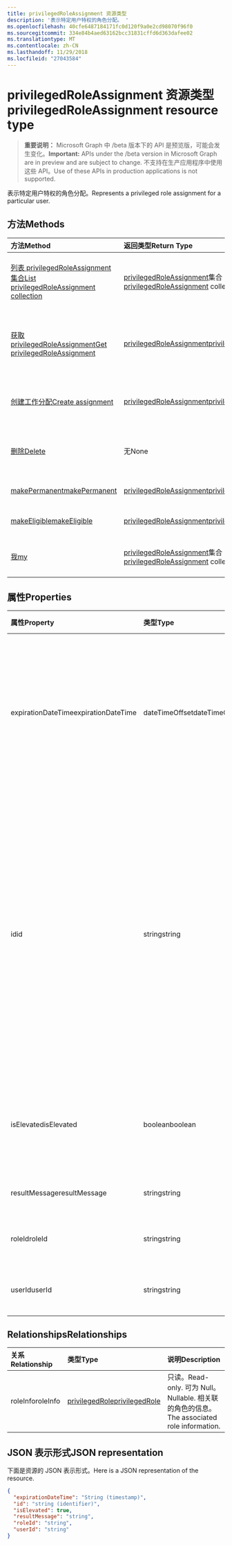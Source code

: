 ```yaml
---
title: privilegedRoleAssignment 资源类型
description: '表示特定用户特权的角色分配。 '
ms.openlocfilehash: 40cfe6487184171fc0d120f9a0e2cd98070f96f0
ms.sourcegitcommit: 334e84b4aed63162bcc31831cffd6d363dafee02
ms.translationtype: MT
ms.contentlocale: zh-CN
ms.lasthandoff: 11/29/2018
ms.locfileid: "27043584"
---
```

# <a name="privilegedroleassignment-resource-type"></a><span data-ttu-id="aef5d-103">privilegedRoleAssignment 资源类型</span><span class="sxs-lookup"><span data-stu-id="aef5d-103">privilegedRoleAssignment resource type</span></span>

> <span data-ttu-id="aef5d-104">**重要说明：** Microsoft Graph 中 /beta 版本下的 API 是预览版，可能会发生变化。</span><span class="sxs-lookup"><span data-stu-id="aef5d-104">**Important:** APIs under the /beta version in Microsoft Graph are in preview and are subject to change.</span></span> <span data-ttu-id="aef5d-105">不支持在生产应用程序中使用这些 API。</span><span class="sxs-lookup"><span data-stu-id="aef5d-105">Use of these APIs in production applications is not supported.</span></span>

<span data-ttu-id="aef5d-106">表示特定用户特权的角色分配。</span><span class="sxs-lookup"><span data-stu-id="aef5d-106">Represents a privileged role assignment for a particular user.</span></span> 


## <a name="methods"></a><span data-ttu-id="aef5d-107">方法</span><span class="sxs-lookup"><span data-stu-id="aef5d-107">Methods</span></span>

| <span data-ttu-id="aef5d-108">方法</span><span class="sxs-lookup"><span data-stu-id="aef5d-108">Method</span></span>           | <span data-ttu-id="aef5d-109">返回类型</span><span class="sxs-lookup"><span data-stu-id="aef5d-109">Return Type</span></span>    |<span data-ttu-id="aef5d-110">说明</span><span class="sxs-lookup"><span data-stu-id="aef5d-110">Description</span></span>|
|:---------------|:--------|:----------|
|[<span data-ttu-id="aef5d-111">列表 privilegedRoleAssignment 集合</span><span class="sxs-lookup"><span data-stu-id="aef5d-111">List privilegedRoleAssignment collection</span></span>](../api/privilegedroleassignment-list.md) | <span data-ttu-id="aef5d-112">[privilegedRoleAssignment](privilegedroleassignment.md)集合</span><span class="sxs-lookup"><span data-stu-id="aef5d-112">[privilegedRoleAssignment](privilegedroleassignment.md) collection</span></span>|<span data-ttu-id="aef5d-113">获取 privilegedRoleAssignment 对象的集合。</span><span class="sxs-lookup"><span data-stu-id="aef5d-113">Get the collection of privilegedRoleAssignment objects.</span></span>|
|[<span data-ttu-id="aef5d-114">获取 privilegedRoleAssignment</span><span class="sxs-lookup"><span data-stu-id="aef5d-114">Get privilegedRoleAssignment</span></span>](../api/privilegedroleassignment-get.md) | [<span data-ttu-id="aef5d-115">privilegedRoleAssignment</span><span class="sxs-lookup"><span data-stu-id="aef5d-115">privilegedRoleAssignment</span></span>](privilegedroleassignment.md) |<span data-ttu-id="aef5d-116">读取属性和 privilegedRoleAssignment 对象的关系。</span><span class="sxs-lookup"><span data-stu-id="aef5d-116">Read properties and relationships of privilegedRoleAssignment object.</span></span>|
|[<span data-ttu-id="aef5d-117">创建工作分配</span><span class="sxs-lookup"><span data-stu-id="aef5d-117">Create assignment</span></span>](../api/privilegedroleassignment-post-privilegedroleassignments.md) |[<span data-ttu-id="aef5d-118">privilegedRoleAssignment</span><span class="sxs-lookup"><span data-stu-id="aef5d-118">privilegedRoleAssignment</span></span>](privilegedroleassignment.md)| <span data-ttu-id="aef5d-119">通过发布到 assignments 集合中创建新的工作分配。</span><span class="sxs-lookup"><span data-stu-id="aef5d-119">Create a new assignment by posting to the assignments collection.</span></span>|
|[<span data-ttu-id="aef5d-120">删除</span><span class="sxs-lookup"><span data-stu-id="aef5d-120">Delete</span></span>](../api/privilegedroleassignment-delete.md) | <span data-ttu-id="aef5d-121">无</span><span class="sxs-lookup"><span data-stu-id="aef5d-121">None</span></span> |<span data-ttu-id="aef5d-122">删除 privilegedRoleAssignment 对象。</span><span class="sxs-lookup"><span data-stu-id="aef5d-122">Delete privilegedRoleAssignment object.</span></span> |
|[<span data-ttu-id="aef5d-123">makePermanent</span><span class="sxs-lookup"><span data-stu-id="aef5d-123">makePermanent</span></span>](../api/privilegedroleassignment-makepermanent.md)|[<span data-ttu-id="aef5d-124">privilegedRoleAssignment</span><span class="sxs-lookup"><span data-stu-id="aef5d-124">privilegedRoleAssignment</span></span>](privilegedroleassignment.md)|<span data-ttu-id="aef5d-125">请为永久的角色分配。</span><span class="sxs-lookup"><span data-stu-id="aef5d-125">Make the role assignment as permanent.</span></span>|
|[<span data-ttu-id="aef5d-126">makeEligible</span><span class="sxs-lookup"><span data-stu-id="aef5d-126">makeEligible</span></span>](../api/privilegedroleassignment-makeeligible.md)|[<span data-ttu-id="aef5d-127">privilegedRoleAssignment</span><span class="sxs-lookup"><span data-stu-id="aef5d-127">privilegedRoleAssignment</span></span>](privilegedroleassignment.md)|<span data-ttu-id="aef5d-128">请作为合格的角色分配。</span><span class="sxs-lookup"><span data-stu-id="aef5d-128">Make the role assignment as eligible.</span></span>|
|[<span data-ttu-id="aef5d-129">我</span><span class="sxs-lookup"><span data-stu-id="aef5d-129">my</span></span>](../api/privilegedroleassignment-my.md)|<span data-ttu-id="aef5d-130">[privilegedRoleAssignment](privilegedroleassignment.md)集合</span><span class="sxs-lookup"><span data-stu-id="aef5d-130">[privilegedRoleAssignment](privilegedroleassignment.md) collection</span></span>|<span data-ttu-id="aef5d-131">获取当前用户的特权的角色分配。</span><span class="sxs-lookup"><span data-stu-id="aef5d-131">Get the current user's privileged role assignments.</span></span>|

## <a name="properties"></a><span data-ttu-id="aef5d-132">属性</span><span class="sxs-lookup"><span data-stu-id="aef5d-132">Properties</span></span>
| <span data-ttu-id="aef5d-133">属性</span><span class="sxs-lookup"><span data-stu-id="aef5d-133">Property</span></span>     | <span data-ttu-id="aef5d-134">类型</span><span class="sxs-lookup"><span data-stu-id="aef5d-134">Type</span></span>   |<span data-ttu-id="aef5d-135">说明</span><span class="sxs-lookup"><span data-stu-id="aef5d-135">Description</span></span>|
|:---------------|:--------|:----------|
|<span data-ttu-id="aef5d-136">expirationDateTime</span><span class="sxs-lookup"><span data-stu-id="aef5d-136">expirationDateTime</span></span>|<span data-ttu-id="aef5d-137">dateTimeOffset</span><span class="sxs-lookup"><span data-stu-id="aef5d-137">dateTimeOffset</span></span>|<span data-ttu-id="aef5d-138">UTC DateTime 时将过期的临时特权的角色分配。</span><span class="sxs-lookup"><span data-stu-id="aef5d-138">The UTC DateTime when the temporary privileged role assignment will be expired.</span></span> <span data-ttu-id="aef5d-139">永久角色分配的值为 null。</span><span class="sxs-lookup"><span data-stu-id="aef5d-139">For permanent role assignment, the value is null.</span></span>|
|<span data-ttu-id="aef5d-140">id</span><span class="sxs-lookup"><span data-stu-id="aef5d-140">id</span></span>|<span data-ttu-id="aef5d-141">string</span><span class="sxs-lookup"><span data-stu-id="aef5d-141">string</span></span>| <span data-ttu-id="aef5d-142">特权的角色分配的唯一标识符。</span><span class="sxs-lookup"><span data-stu-id="aef5d-142">The unique identifier for the privileged role assignment.</span></span> <span data-ttu-id="aef5d-143">只读。</span><span class="sxs-lookup"><span data-stu-id="aef5d-143">Read-only.</span></span> <span data-ttu-id="aef5d-144">处于 userId_roleId，其中 userId 是 Azure AD 用户 id 的 GUID 字符串，roleId 是 Azure 管理员角色 id 的 GUID 字符串的格式。</span><span class="sxs-lookup"><span data-stu-id="aef5d-144">It is in the format of 'userId_roleId', where userId is the GUID string for Azure AD user id, and roleId is the GUID string for Azure administrator role id.</span></span>|
|<span data-ttu-id="aef5d-145">isElevated</span><span class="sxs-lookup"><span data-stu-id="aef5d-145">isElevated</span></span>|<span data-ttu-id="aef5d-146">boolean</span><span class="sxs-lookup"><span data-stu-id="aef5d-146">boolean</span></span>|<span data-ttu-id="aef5d-147">**true**如果激活该角色分配。</span><span class="sxs-lookup"><span data-stu-id="aef5d-147">**true** if the role assignment is activated.</span></span> <span data-ttu-id="aef5d-148">**false**如果停用的角色分配。</span><span class="sxs-lookup"><span data-stu-id="aef5d-148">**false** if the role assignment is deactivated.</span></span>|
|<span data-ttu-id="aef5d-149">resultMessage</span><span class="sxs-lookup"><span data-stu-id="aef5d-149">resultMessage</span></span>|<span data-ttu-id="aef5d-150">string</span><span class="sxs-lookup"><span data-stu-id="aef5d-150">string</span></span>|<span data-ttu-id="aef5d-151">结果消息由服务设置。</span><span class="sxs-lookup"><span data-stu-id="aef5d-151">Result message set by the service.</span></span>|
|<span data-ttu-id="aef5d-152">roleId</span><span class="sxs-lookup"><span data-stu-id="aef5d-152">roleId</span></span>|<span data-ttu-id="aef5d-153">string</span><span class="sxs-lookup"><span data-stu-id="aef5d-153">string</span></span>|<span data-ttu-id="aef5d-154">角色标识符。</span><span class="sxs-lookup"><span data-stu-id="aef5d-154">Role identifier.</span></span> <span data-ttu-id="aef5d-155">格式字符串 GUID。</span><span class="sxs-lookup"><span data-stu-id="aef5d-155">In GUID string format.</span></span>|
|<span data-ttu-id="aef5d-156">userId</span><span class="sxs-lookup"><span data-stu-id="aef5d-156">userId</span></span>|<span data-ttu-id="aef5d-157">string</span><span class="sxs-lookup"><span data-stu-id="aef5d-157">string</span></span>|<span data-ttu-id="aef5d-158">用户标识符。</span><span class="sxs-lookup"><span data-stu-id="aef5d-158">User identifier.</span></span> <span data-ttu-id="aef5d-159">格式字符串 GUID。</span><span class="sxs-lookup"><span data-stu-id="aef5d-159">In GUID string format.</span></span>|

## <a name="relationships"></a><span data-ttu-id="aef5d-160">Relationships</span><span class="sxs-lookup"><span data-stu-id="aef5d-160">Relationships</span></span>
| <span data-ttu-id="aef5d-161">关系</span><span class="sxs-lookup"><span data-stu-id="aef5d-161">Relationship</span></span> | <span data-ttu-id="aef5d-162">类型</span><span class="sxs-lookup"><span data-stu-id="aef5d-162">Type</span></span>   |<span data-ttu-id="aef5d-163">说明</span><span class="sxs-lookup"><span data-stu-id="aef5d-163">Description</span></span>|
|:---------------|:--------|:----------|
|<span data-ttu-id="aef5d-164">roleInfo</span><span class="sxs-lookup"><span data-stu-id="aef5d-164">roleInfo</span></span>|[<span data-ttu-id="aef5d-165">privilegedRole</span><span class="sxs-lookup"><span data-stu-id="aef5d-165">privilegedRole</span></span>](privilegedrole.md)| <span data-ttu-id="aef5d-166">只读。</span><span class="sxs-lookup"><span data-stu-id="aef5d-166">Read-only.</span></span> <span data-ttu-id="aef5d-167">可为 Null。</span><span class="sxs-lookup"><span data-stu-id="aef5d-167">Nullable.</span></span> <span data-ttu-id="aef5d-168">相关联的角色的信息。</span><span class="sxs-lookup"><span data-stu-id="aef5d-168">The associated role information.</span></span>|

## <a name="json-representation"></a><span data-ttu-id="aef5d-169">JSON 表示形式</span><span class="sxs-lookup"><span data-stu-id="aef5d-169">JSON representation</span></span>

<span data-ttu-id="aef5d-170">下面是资源的 JSON 表示形式。</span><span class="sxs-lookup"><span data-stu-id="aef5d-170">Here is a JSON representation of the resource.</span></span>

<!-- {
  "blockType": "resource",
  "optionalProperties": [

  ],
  "@odata.type": "microsoft.graph.privilegedRoleAssignment"
}-->

```json
{
  "expirationDateTime": "String (timestamp)",
  "id": "string (identifier)",
  "isElevated": true,
  "resultMessage": "string",
  "roleId": "string",
  "userId": "string"
}

```

<!-- uuid: 8fcb5dbc-d5aa-4681-8e31-b001d5168d79
2015-10-25 14:57:30 UTC -->
<!-- {
  "type": "#page.annotation",
  "description": "privilegedRoleAssignment resource",
  "keywords": "",
  "section": "documentation",
  "tocPath": ""
}-->
